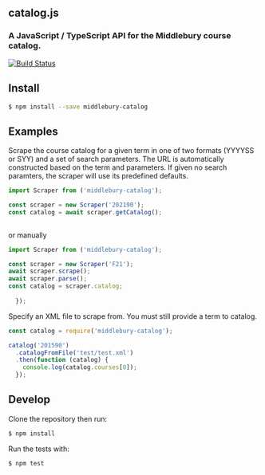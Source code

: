## catalog.js

### A JavaScript / TypeScript API for the Middlebury course catalog.

[![Build Status](https://travis-ci.org/coursereviews/catalog.js.svg?branch=master)](https://travis-ci.org/coursereviews/catalog.js)

## Install

```sh
$ npm install --save middlebury-catalog
```

## Examples

Scrape the course catalog for a given term in one of two formats (YYYYSS or SYY) and a set of search parameters. The URL is automatically
constructed based on the term and parameters.  If given no search paramters, the scraper will use its predefined defaults.

```js
import Scraper from ('middlebury-catalog');

const scraper = new Scraper('202190');
const catalog = await scraper.getCatalog();
 
```

or manually

```js
import Scraper from ('middlebury-catalog');

const scraper = new Scraper('F21');
await scraper.scrape();
await scraper.parse();
const catalog = scraper.catalog;
 
  });
```




Specify an XML file to scrape from. You must still provide a term to catalog.

```js
const catalog = require('middlebury-catalog');

catalog('201590')
  .catalogFromFile('test/test.xml')
  .then(function (catalog) {
    console.log(catalog.courses[0]);
  });
```

## Develop

Clone the repository then run:

```sh
$ npm install
```

Run the tests with:

```
$ npm test
```
